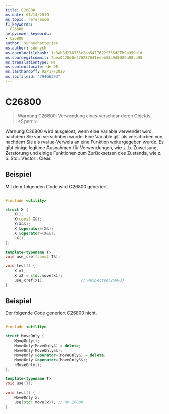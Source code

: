 ```yaml
---
title: C26800
ms.date: 01/14/2019
ms.topic: reference
f1_keywords:
- C26800
helpviewer_keywords:
- C26800
author: sunnychatterjee
ms.author: sunnych
ms.openlocfilehash: 1e3ab8d278755c2ab5477622f535d27b9a959a1d
ms.sourcegitcommit: 7bea0420d0e476287641edeb33a9d5689a98cb98
ms.translationtype: MT
ms.contentlocale: de-DE
ms.lasthandoff: 02/17/2020
ms.locfileid: "79466393"
---
```

# <a name="c26800"></a>C26800

> Warnung C26800: Verwendung eines verschoanderen Objekts: \<Sperr >.

Warnung C26800 wird ausgelöst, wenn eine Variable verwendet wird, nachdem Sie von verschoben wurde. Eine Variable gilt als verschoben von, nachdem Sie als rvalue-Verweis an eine Funktion weitergegeben wurde. Es gibt einige legitime Ausnahmen für Verwendungen, wie z. b. Zuweisung, Zerstörung und einige Funktionen zum Zurücksetzen des Zustands, wie z. b. Std:: Vector:: Clear.

## <a name="example"></a>Beispiel

Mit dem folgenden Code wird C26800 generiert.

```cpp

#include <utility>

struct X {
    X();
    X(const X&);
    X(X&&);
    X &operator=(X&);
    X &operator=(X&&);
    ~X();
};

template<typename T>
void use_cref(const T&);

void test() {
    X x1;
    X x2 = std::move(x1);
    use_cref(x1);                // @expected(26800)
}
```

## <a name="example"></a>Beispiel

Der folgende Code generiert C26800 nicht.

```cpp

#include <utility>

struct MoveOnly {
    MoveOnly();
    MoveOnly(MoveOnly&) = delete;
    MoveOnly(MoveOnly&&);
    MoveOnly &operator=(MoveOnly&) = delete;
    MoveOnly &operator=(MoveOnly&&);
    ~MoveOnly();
};

template<typename T>
void use(T);

void test() {
    MoveOnly x;
    use(std::move(x)); // no 26800
}
```
